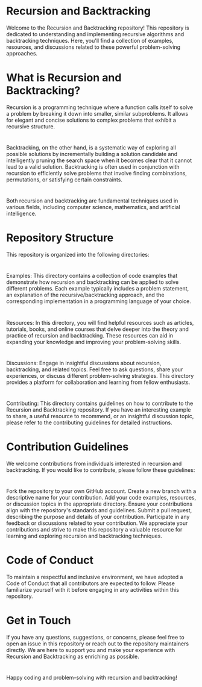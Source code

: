 # Recursion and Backtracking
Welcome to the Recursion and Backtracking repository! This repository is dedicated to understanding and implementing recursive algorithms and backtracking techniques. Here, you'll find a collection of examples, resources, and discussions related to these powerful problem-solving approaches.

# What is Recursion and Backtracking?
Recursion is a programming technique where a function calls itself to solve a problem by breaking it down into smaller, similar subproblems. It allows for elegant and concise solutions to complex problems that exhibit a recursive structure.
#
Backtracking, on the other hand, is a systematic way of exploring all possible solutions by incrementally building a solution candidate and intelligently pruning the search space when it becomes clear that it cannot lead to a valid solution. Backtracking is often used in conjunction with recursion to efficiently solve problems that involve finding combinations, permutations, or satisfying certain constraints.
#
Both recursion and backtracking are fundamental techniques used in various fields, including computer science, mathematics, and artificial intelligence.

# Repository Structure
This repository is organized into the following directories:
#
Examples: This directory contains a collection of code examples that demonstrate how recursion and backtracking can be applied to solve different problems. Each example typically includes a problem statement, an explanation of the recursive/backtracking approach, and the corresponding implementation in a programming language of your choice.
#
Resources: In this directory, you will find helpful resources such as articles, tutorials, books, and online courses that delve deeper into the theory and practice of recursion and backtracking. These resources can aid in expanding your knowledge and improving your problem-solving skills.
#
Discussions: Engage in insightful discussions about recursion, backtracking, and related topics. Feel free to ask questions, share your experiences, or discuss different problem-solving strategies. This directory provides a platform for collaboration and learning from fellow enthusiasts.
#
Contributing: This directory contains guidelines on how to contribute to the Recursion and Backtracking repository. If you have an interesting example to share, a useful resource to recommend, or an insightful discussion topic, please refer to the contributing guidelines for detailed instructions.
#
# Contribution Guidelines
We welcome contributions from individuals interested in recursion and backtracking. If you would like to contribute, please follow these guidelines:
#
Fork the repository to your own GitHub account.
Create a new branch with a descriptive name for your contribution.
Add your code examples, resources, or discussion topics in the appropriate directory.
Ensure your contributions align with the repository's standards and guidelines.
Submit a pull request, describing the purpose and details of your contribution.
Participate in any feedback or discussions related to your contribution.
We appreciate your contributions and strive to make this repository a valuable resource for learning and exploring recursion and backtracking techniques.
#
# Code of Conduct
To maintain a respectful and inclusive environment, we have adopted a Code of Conduct that all contributors are expected to follow. Please familiarize yourself with it before engaging in any activities within this repository.
#
# Get in Touch
If you have any questions, suggestions, or concerns, please feel free to open an issue in this repository or reach out to the repository maintainers directly. We are here to support you and make your experience with Recursion and Backtracking as enriching as possible.
#
Happy coding and problem-solving with recursion and backtracking!

